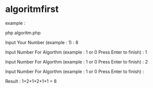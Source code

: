 # algoritmfirst
example : 

php algoritm.php

Input Your Number (example : 1) : 8

Input Number For Algorthm (example : 1 or 0 Press Enter to finish) : 1

Input Number For Algorthm (example : 1 or 0 Press Enter to finish) : 2

Input Number For Algorthm (example : 1 or 0 Press Enter to finish) :

Result : 1+2+1+2+1+1 = 8

